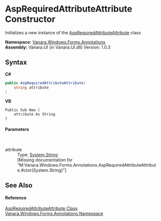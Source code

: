# AspRequiredAttributeAttribute Constructor 
 

Initializes a new instance of the <a href="246d4dbe-fed1-02a9-7973-c26e34d2875c">AspRequiredAttributeAttribute</a> class

**Namespace:**&nbsp;<a href="600255aa-5477-7018-00f3-14fce5adebc9">Vanara.Windows.Forms.Annotations</a><br />**Assembly:**&nbsp;Vanara.UI (in Vanara.UI.dll) Version: 1.0.3

## Syntax

**C#**<br />
``` C#
public AspRequiredAttributeAttribute(
	string attribute
)
```

**VB**<br />
``` VB
Public Sub New ( 
	attribute As String
)
```


#### Parameters
&nbsp;<dl><dt>attribute</dt><dd>Type: <a href="http://msdn2.microsoft.com/en-us/library/s1wwdcbf" target="_blank">System.String</a><br />\[Missing <param name="attribute"/> documentation for "M:Vanara.Windows.Forms.Annotations.AspRequiredAttributeAttribute.#ctor(System.String)"\]</dd></dl>

## See Also


#### Reference
<a href="246d4dbe-fed1-02a9-7973-c26e34d2875c">AspRequiredAttributeAttribute Class</a><br /><a href="600255aa-5477-7018-00f3-14fce5adebc9">Vanara.Windows.Forms.Annotations Namespace</a><br />